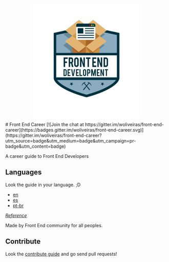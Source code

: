 <p align="center">
  <img src="./img/frontend_development.png" alt="Front End Development" width="350px">
</p>
# Front End Career [![Join the chat at https://gitter.im/woliveiras/front-end-career](https://badges.gitter.im/woliveiras/front-end-career.svg)](https://gitter.im/woliveiras/front-end-career?utm_source=badge&utm_medium=badge&utm_campaign=pr-badge&utm_content=badge)

A career guide to Front End Developers

## Languages

Look the guide in your language. ;D

* [en](translations/en/README.md)
* [es](translations/es/README.md)
* [pt-br](translations/pt-br/README.md)

[*Reference*](/REFERENCE.md)

Made by Front End community for all peoples.

## Contribute

Look the [contribute guide](/CONTRIBUTE.md) and go send pull requests!
